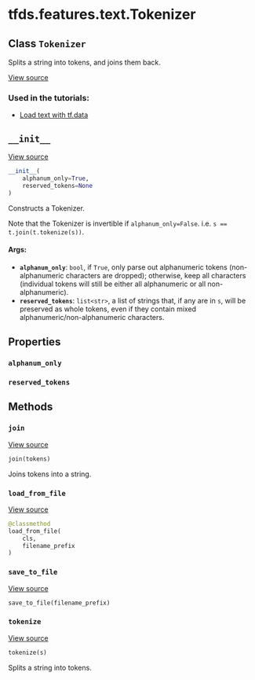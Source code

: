 <div itemscope itemtype="http://developers.google.com/ReferenceObject">
<meta itemprop="name" content="tfds.features.text.Tokenizer" />
<meta itemprop="path" content="Stable" />
<meta itemprop="property" content="alphanum_only"/>
<meta itemprop="property" content="reserved_tokens"/>
<meta itemprop="property" content="__init__"/>
<meta itemprop="property" content="join"/>
<meta itemprop="property" content="load_from_file"/>
<meta itemprop="property" content="save_to_file"/>
<meta itemprop="property" content="tokenize"/>
</div>

# tfds.features.text.Tokenizer

## Class `Tokenizer`

Splits a string into tokens, and joins them back.

<a target="_blank" href=https://github.com/tensorflow/datasets/tree/master/tensorflow_datasets/core/features/text/text_encoder.py>View
source</a>

### Used in the tutorials:

*   [Load text with tf.data](https://www.tensorflow.org/beta/tutorials/load_data/text)

<h2 id="__init__"><code>__init__</code></h2>

<a target="_blank" href=https://github.com/tensorflow/datasets/tree/master/tensorflow_datasets/core/features/text/text_encoder.py>View
source</a>

``` python
__init__(
    alphanum_only=True,
    reserved_tokens=None
)
```

Constructs a Tokenizer.

Note that the Tokenizer is invertible if `alphanum_only=False`.
i.e. `s == t.join(t.tokenize(s))`.

#### Args:

*   <b>`alphanum_only`</b>: `bool`, if `True`, only parse out alphanumeric
    tokens (non-alphanumeric characters are dropped); otherwise, keep all
    characters (individual tokens will still be either all alphanumeric or all
    non-alphanumeric).
*   <b>`reserved_tokens`</b>: `list<str>`, a list of strings that, if any are in
    `s`, will be preserved as whole tokens, even if they contain mixed
    alphanumeric/non-alphanumeric characters.

## Properties

<h3 id="alphanum_only"><code>alphanum_only</code></h3>

<h3 id="reserved_tokens"><code>reserved_tokens</code></h3>

## Methods

<h3 id="join"><code>join</code></h3>

<a target="_blank" href=https://github.com/tensorflow/datasets/tree/master/tensorflow_datasets/core/features/text/text_encoder.py>View
source</a>

``` python
join(tokens)
```

Joins tokens into a string.

<h3 id="load_from_file"><code>load_from_file</code></h3>

<a target="_blank" href=https://github.com/tensorflow/datasets/tree/master/tensorflow_datasets/core/features/text/text_encoder.py>View
source</a>

``` python
@classmethod
load_from_file(
    cls,
    filename_prefix
)
```

<h3 id="save_to_file"><code>save_to_file</code></h3>

<a target="_blank" href=https://github.com/tensorflow/datasets/tree/master/tensorflow_datasets/core/features/text/text_encoder.py>View
source</a>

``` python
save_to_file(filename_prefix)
```

<h3 id="tokenize"><code>tokenize</code></h3>

<a target="_blank" href=https://github.com/tensorflow/datasets/tree/master/tensorflow_datasets/core/features/text/text_encoder.py>View
source</a>

``` python
tokenize(s)
```

Splits a string into tokens.
